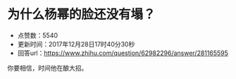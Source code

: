 # 为什么杨幂的脸还没有塌？
- 点赞数：5540
- 更新时间：2017年12月28日17时40分30秒
- 回答url：https://www.zhihu.com/question/62982296/answer/281165595
<body>
 <p data-pid="4KCMJ9vz">你要相信，时间他在酿大招。</p>
</body>